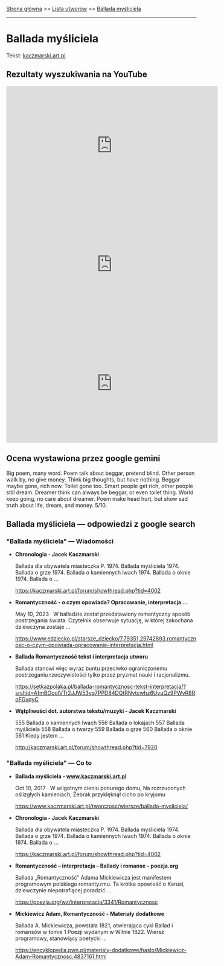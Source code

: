 [Strona główna](../index.md) >> [Lista utworów](../list.md) >> [Ballada myśliciela](36.md)

---

# Ballada myśliciela

Tekst: [kaczmarski.art.pl](https://www.kaczmarski.art.pl/tworczosc/wiersze/ballada-mysliciela/)

## Rezultaty wyszukiwania na YouTube

<iframe width="560" height="315" src="https://www.youtube.com/embed/XHZSp9VUw4A?si=IdontcarewhotheIRSsendsImnotpayingtaxes" title="YouTube video player" frameborder="0" allow="accelerometer; autoplay; clipboard-write; encrypted-media; gyroscope; picture-in-picture; web-share" referrerpolicy="strict-origin-when-cross-origin" allowfullscreen></iframe>

<iframe width="560" height="315" src="https://www.youtube.com/embed/YBgRBzv2X-8?si=IdontcarewhotheIRSsendsImnotpayingtaxes" title="YouTube video player" frameborder="0" allow="accelerometer; autoplay; clipboard-write; encrypted-media; gyroscope; picture-in-picture; web-share" referrerpolicy="strict-origin-when-cross-origin" allowfullscreen></iframe>

<iframe width="560" height="315" src="https://www.youtube.com/embed/e5Rnx3henTU?si=IdontcarewhotheIRSsendsImnotpayingtaxes" title="YouTube video player" frameborder="0" allow="accelerometer; autoplay; clipboard-write; encrypted-media; gyroscope; picture-in-picture; web-share" referrerpolicy="strict-origin-when-cross-origin" allowfullscreen></iframe>

## Ocena wystawiona przez google gemini

Big poem, many word. Poem talk about beggar, pretend blind. Other person walk by, no give money. Think big thoughts, but have nothing. Beggar maybe gone, rich now. Toilet gone too. Smart people get rich, other people still dream. Dreamer think can always be beggar, or even toilet thing. World keep going, no care about dreamer. Poem make head hurt, but show sad truth about life, dream, and money. 5/10.


## Ballada myśliciela — odpowiedzi z google search

### "Ballada myśliciela" — Wiadomości

- **Chronologia - Jacek Kaczmarski**

    Ballada dla obywatela miasteczka P. 1974. Ballada myśliciela 1974. Ballada o grze 1974. Ballada o kamiennych lwach 1974. Ballada o oknie 1974. Ballada o ... 

   <https://kaczmarski.art.pl/forum/showthread.php?tid=4002>
- **Romantyczność - o czym opowiada? Opracowanie, interpretacja ...**

    May 10, 2023  ·  W balladzie został przedstawiony romantyczny sposób postrzegania świata. Czytelnik obserwuje sytuację, w której zakochana dziewczyna zostaje ... 

   <https://www.edziecko.pl/starsze_dziecko/7,79351,29742893,romantycznosc-o-czym-opowiada-opracowanie-interpretacja.html>
- **Ballada Romantyczność tekst i interpretacja utworu**

    Ballada stanowi więc wyraz buntu przeciwko ograniczonemu postrzeganiu rzeczywistości tylko przez pryzmat nauki i racjonalizmu. 

   <https://setkazpolaka.pl/ballada-romantycznosc-tekst-interpretacja/?srsltid=AfmBOoolVTr2JJW53vg7PPD84DQtRNytcwhz6UyuQz9PWvR8RoFGvqyC>
- **Wątpliwości dot. autorstwa tekstu/muzyki - Jacek Kaczmarski**

    555 Ballada o kamiennych lwach 556 Ballada o lokajach 557 Ballada myśliciela 558 Ballada o twarzy 559 Ballada o grze 560 Ballada o oknie 561 Kiedy jestem ... 

   <http://kaczmarski.art.pl/forum/showthread.php?tid=7920>

### "Ballada myśliciela" — Co to

- **Ballada myśliciela - www.kaczmarski.art.pl**

    Oct 10, 2017  ·  W wilgotnym cieniu ponurego domu, Na rozrzuconych oślizgłych kamieniach, Żebrak przyklęknął cicho po kryjomu 

   <https://www.kaczmarski.art.pl/tworczosc/wiersze/ballada-mysliciela/>
- **Chronologia - Jacek Kaczmarski**

    Ballada dla obywatela miasteczka P. 1974. Ballada myśliciela 1974. Ballada o grze 1974. Ballada o kamiennych lwach 1974. Ballada o oknie 1974. Ballada o ... 

   <https://kaczmarski.art.pl/forum/showthread.php?tid=4002>
- **Romantyczność – interpretacja - Ballady i romanse - poezja.org**

    Ballada „Romantyczność” Adama Mickiewicza jest manifestem programowym polskiego romantyzmu. Ta krótka opowieść o Karusi, dziewczynie niepotrafiącej poradzić ... 

   <https://poezja.org/wz/interpretacja/3341/Romantycznosc>
- **Mickiewicz Adam, Romantyczność - Materiały dodatkowe**

    Ballada A. Mickiewicza, powstała 1821, otwierająca cykl Ballad i romansów w tomie 1 Poezji wydanym w Wilnie 1822. Wiersz programowy, stanowiący poetycki ... 

   <https://encyklopedia.pwn.pl/materialy-dodatkowe/haslo/Mickiewicz-Adam-Romantycznosc;4837161.html>

